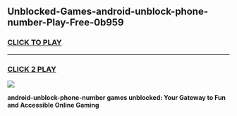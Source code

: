 
## Unblocked-Games-android-unblock-phone-number-Play-Free-0b959
<h3>
<a href="https://premium76.site?title=android-unblock-phone-number&ref=10A">CLICK TO PLAY</a></h3>
<hr>

<h3>
<a href="https://premium76.site?title=android-unblock-phone-number&ref=10A">CLICK 2 PLAY</a>
  
</h3>

<a href="https://premium76.site?title=android-unblock-phone-number&ref=10A"><img src="https://clearcache.store/games.png"></a>


**android-unblock-phone-number games unblocked: Your Gateway to Fun and Accessible Online Gaming**
